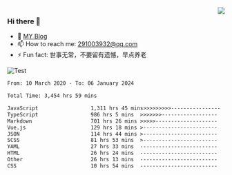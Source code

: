<img align='right' src='https://github-readme-stats.vercel.app/api?username=niaogege&show_icons=true&theme=radical'/>

### Hi there 👋

- 🌱 [MY Blog](https://bythewayer.com/)
- 📫 How to reach me: 291003932@qq.com
- ⚡ Fun fact:  世事无常，不要留有遗憾，早点养老

![Test](https://github-readme-stats.vercel.app/api/top-langs/?username=niaogege&layout=compact)

<!--START_SECTION:waka-->

```txt
From: 10 March 2020 - To: 06 January 2024

Total Time: 3,454 hrs 59 mins

JavaScript                 1,311 hrs 45 mins>>>>>>>>>----------------   37.97 %
TypeScript                 986 hrs 5 mins  >>>>>>>------------------   28.54 %
Markdown                   701 hrs 26 mins >>>>>--------------------   20.30 %
Vue.js                     129 hrs 18 mins >------------------------   03.74 %
JSON                       114 hrs 44 mins >------------------------   03.32 %
SCSS                       81 hrs 53 mins  >------------------------   02.37 %
YAML                       27 hrs 33 mins  -------------------------   00.80 %
HTML                       26 hrs 24 mins  -------------------------   00.76 %
Other                      26 hrs 13 mins  -------------------------   00.76 %
CSS                        10 hrs 54 mins  -------------------------   00.32 %
```

<!--END_SECTION:waka-->
